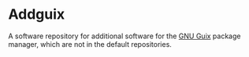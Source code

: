 # Addguix

A software repository for additional software for the [GNU
Guix](https://guix.gnu.org/) package manager, which are not in the default
repositories.
